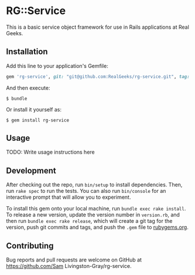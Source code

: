 # RG::Service

This is a basic service object framework for use in Rails applications
at Real Geeks.

## Installation

Add this line to your application's Gemfile:

```ruby
gem 'rg-service', git: "git@github.com:RealGeeks/rg-service.git", tag: "v1.0.0"
```

And then execute:

    $ bundle

Or install it yourself as:

    $ gem install rg-service

## Usage

TODO: Write usage instructions here

## Development

After checking out the repo, run `bin/setup` to install dependencies. Then, run `rake spec` to run the tests. You can also run `bin/console` for an interactive prompt that will allow you to experiment.

To install this gem onto your local machine, run `bundle exec rake install`. To release a new version, update the version number in `version.rb`, and then run `bundle exec rake release`, which will create a git tag for the version, push git commits and tags, and push the `.gem` file to [rubygems.org](https://rubygems.org).

## Contributing

Bug reports and pull requests are welcome on GitHub at https://github.com/Sam Livingston-Gray/rg-service.


